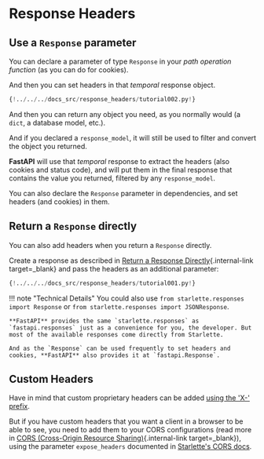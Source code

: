 # Response Headers

## Use a `Response` parameter

You can declare a parameter of type `Response` in your *path operation function* (as you can do for cookies).

And then you can set headers in that *temporal* response object.

```Python hl_lines="1  7-8"
{!../../../docs_src/response_headers/tutorial002.py!}
```

And then you can return any object you need, as you normally would (a `dict`, a database model, etc.).

And if you declared a `response_model`, it will still be used to filter and convert the object you returned.

**FastAPI** will use that *temporal* response to extract the headers (also cookies and status code), and will put them in the final response that contains the value you returned, filtered by any `response_model`.

You can also declare the `Response` parameter in dependencies, and set headers (and cookies) in them.

## Return a `Response` directly

You can also add headers when you return a `Response` directly.

Create a response as described in [Return a Response Directly](response-directly.md){.internal-link target=_blank} and pass the headers as an additional parameter:

```Python hl_lines="10-12"
{!../../../docs_src/response_headers/tutorial001.py!}
```

!!! note "Technical Details"
    You could also use `from starlette.responses import Response` or `from starlette.responses import JSONResponse`.

    **FastAPI** provides the same `starlette.responses` as `fastapi.responses` just as a convenience for you, the developer. But most of the available responses come directly from Starlette.

    And as the `Response` can be used frequently to set headers and cookies, **FastAPI** also provides it at `fastapi.Response`.

## Custom Headers

Have in mind that custom proprietary headers can be added <a href="https://developer.mozilla.org/en-US/docs/Web/HTTP/Headers" class="external-link" target="_blank">using the 'X-' prefix</a>.

But if you have custom headers that you want a client in a browser to be able to see, you need to add them to your CORS configurations (read more in [CORS (Cross-Origin Resource Sharing)](../tutorial/cors.md){.internal-link target=_blank}), using the parameter `expose_headers` documented in <a href="https://www.starlette.io/middleware/#corsmiddleware" class="external-link" target="_blank">Starlette's CORS docs</a>.

